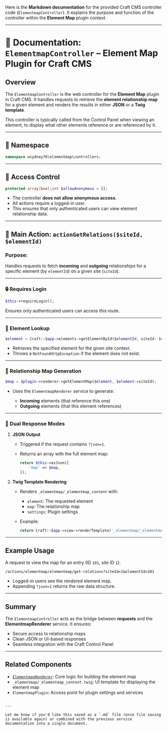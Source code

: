 Here is the **Markdown documentation** for the provided Craft CMS controller code (`ElementmapController`). It explains the purpose and function of the controller within the **Element Map** plugin context.

---


# 📘 Documentation: `ElementmapController` – Element Map Plugin for Craft CMS

## Overview

The `ElementmapController` is the web controller for the **Element Map** plugin in Craft CMS. It handles requests to retrieve the **element relationship map** for a given element and renders the results in either **JSON** or a **Twig template**.

This controller is typically called from the Control Panel when viewing an element, to display what other elements reference or are referenced by it.

---

## 📍 Namespace

```php
namespace wsydney76\elementmap\controllers;
```

---

## 🔐 Access Control

```php
protected array|bool|int $allowAnonymous = [];
```

* The controller **does not allow anonymous access**.
* All actions require a logged-in user.
* This ensures that only authenticated users can view element relationship data.

---

## 🚀 Main Action: `actionGetRelations($siteId, $elementId)`

### Purpose:

Handles requests to fetch **incoming** and **outgoing** relationships for a specific element (by `elementId`) on a given site (`siteId`).

---

### 🔒 Requires Login

```php
$this->requireLogin();
```

Ensures only authenticated users can access this route.

---

### 🧩 Element Lookup

```php
$element = Craft::$app->elements->getElementById($elementId, siteId: $siteId);
```

* Retrieves the specified element for the given site context.
* Throws a `NotFoundHttpException` if the element does not exist.

---

### 🔄 Relationship Map Generation

```php
$map = $plugin->renderer->getElementMap($element, $element->siteId);
```

* Uses the `ElementmapRenderer` service to generate:

    * **Incoming** elements (that reference this one)
    * **Outgoing** elements (that this element references)

---

### 🔁 Dual Response Modes

1. **JSON Output**

    * Triggered if the request contains `?json=1`.
    * Returns an array with the full element map:

      ```php
      return $this->asJson([
          'map' => $map,
      ]);
      ```

2. **Twig Template Rendering**

    * Renders `_elementmap/_elementmap_content` with:

        * `element`: The requested element
        * `map`: The relationship map
        * `settings`: Plugin settings
    * Example:

      ```php
      return Craft::$app->view->renderTemplate('_elementmap/_elementmap_content', [...]);
      ```

---

## Example Usage

A request to view the map for an entry (ID `101`, site ID `1`):

```
/actions/elementmap/elementmap/get-relations?siteId=1&elementId=101
```

* Logged-in users see the rendered element map.
* Appending `?json=1` returns the raw data structure.

---

## Summary

The `ElementmapController` acts as the bridge between **requests** and the **ElementmapRenderer** service. It ensures:

* Secure access to relationship maps
* Clean JSON or UI-based responses
* Seamless integration with the Craft Control Panel

---

## Related Components

* [`ElementmapRenderer`](./ElementmapRenderer_Documentation.md): Core logic for building the element map
* `_elementmap/_elementmap_content.twig`: UI template for displaying the element map
* `ElementmapPlugin`: Access point for plugin settings and services

```

---

Let me know if you'd like this saved as a `.md` file (once file saving is available again) or combined with the previous service documentation into a single document.
```
